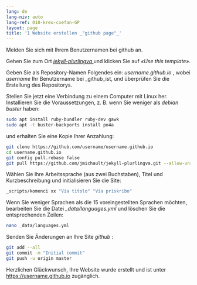 ```yaml
---
lang: de
lang-niv: auto
lang-ref: 010-kreu-cxefan-GP
layout: page
title: '1 Website erstellen _"github page"_'
---
```


Melden Sie sich mit Ihrem Benutzernamen bei github an.  

Gehen Sie zum Ort [ _jekyll-plurlingva_ ](https://github.com/jmichault/jekyll-plurlingva)und klicken Sie auf _«Use this template»_.

Geben Sie als Repository-Namen Folgendes ein: _username.github.io_ , wobei _username_ Ihr Benutzername bei _github_ist, und überprüfen Sie die Erstellung des Repositorys.

Stellen Sie jetzt eine Verbindung zu einem Computer mit Linux her.  
Installieren Sie die Voraussetzungen, z. B. wenn Sie weniger als _debian buster_ haben:
```bash
sudo apt install ruby-bundler ruby-dev gawk
sudo apt -t buster-backports install po4a
```

und erhalten Sie eine Kopie Ihrer Anzahlung:
```bash
git clone https://github.com/username/username.github.io
cd username.github.io
git config pull.rebase false
git pull https://github.com/jmichault/jekyll-plurlingva.git --allow-unrelated-histories
```

Wählen Sie Ihre Arbeitssprache (aus zwei Buchstaben), Titel und Kurzbeschreibung und initialisieren Sie die Site:
```bash
_scripts/komenci xx "Via titolo" "Via priskribo"
```

Wenn Sie weniger Sprachen als die 15 voreingestellten Sprachen möchten, bearbeiten Sie die Datei _\_data/languages.yml_ und löschen Sie die entsprechenden Zeilen:
```bash
nano _data/languages.yml
```

Senden Sie Änderungen an Ihre Site _github_ :
```bash
git add --all
git commit -m "Initial commit"
git push -u origin master
```

Herzlichen Glückwunsch, Ihre Website wurde erstellt und ist unter https://username.github.io zugänglich.


